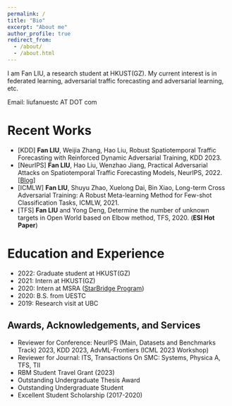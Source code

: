 ```yaml
---
permalink: /
title: "Bio"
excerpt: "About me"
author_profile: true
redirect_from: 
  - /about/
  - /about.html
---
```


I am Fan LIU, a research student at HKUST(GZ). My current interest is in federated learning, adversarial traffic forecasting and adversarial learning, etc.

Email: liufanuestc AT DOT com

Recent Works
======
* [KDD] **Fan LIU**, Weijia Zhang, Hao Liu, Robust Spatiotemporal Traffic Forecasting with Reinforced Dynamic Adversarial Training, KDD 2023.
* [NeurIPS] **Fan LIU**, Hao Liu, Wenzhao Jiang, Practical Adversarial Attacks on Spatiotemporal Traffic Forecasting Models, NeurIPS, 2022. [[Blog](https://hackmd.io/@tungsomot/H1CtgXDEo)]
* [ICMLW] **Fan LIU**, Shuyu Zhao, Xuelong Dai, Bin Xiao, Long-term Cross Adversarial Training: A Robust
Meta-learning Method for Few-shot Classification Tasks, ICMLW, 2021.
* [TFS] **Fan LIU** and Yong Deng, Determine the number of unknown targets in Open World based on
Elbow method, TFS, 2020. (**ESI Hot Paper**)

Education and Experience
======
* 2022: Graduate student at HKUST(GZ)
* 2021: Intern at HKUST(GZ)
* 2020: Intern at MSRA ([StarBridge Program](https://www.msra.cn/zh-cn/connections/academic-programs/xingqiao)) 
* 2020: B.S. from UESTC   
* 2019: Research visit at UBC  


Awards, Acknowledgements, and Services
------
* Reviewer for Conference: NeurIPS (Main, Datasets and Benchmarks Track) 2023, KDD 2023, AdvML-Frontiers (ICML 2023 Workshop)
* Reviewer for Journal: ITS, Transactions On SMC: Systems, Physica A, TFS, TII
* RBM Student Travel Grant (2023)
* Outstanding Undergraduate Thesis Award
* Outstanding Undergraduate Student
* Excellent Student Scholarship (2017-2020)
